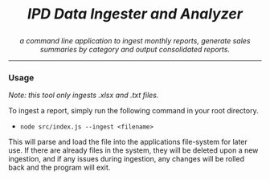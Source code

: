 # ***<p align=center>IPD Data Ingester and Analyzer</p>***
 
 _<p align=center>a command line application to ingest monthly reports, generate sales summaries by category and output consolidated reports.</p>_

 -------------

### Usage

_Note: this tool only ingests .xlsx and .txt files._

To ingest a report, simply run the following command in your root directory.

+ ```node src/index.js --ingest <filename>```

This will parse and load the file into the applications file-system for later use. If there are already files in the system, they will be deleted upon a new ingestion, and if any issues during ingestion, any changes will be rolled back and the program will exit.
